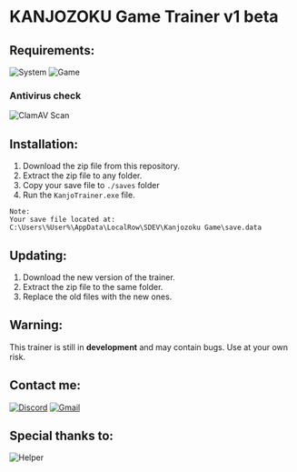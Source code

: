 # KANJOZOKU Game Trainer v1 beta

## Requirements:
![System](https://img.shields.io/badge/System-Windows_10-blue)
![Game](https://img.shields.io/badge/Kanjozoku_Game-Latest_version-green)

### Antivirus check
![ClamAV Scan](https://github.com/1LAE/KanjoTrainer/actions/workflows/clamav.yml/badge.svg)

## Installation:
1. Download the zip file from this repository.
2. Extract the zip file to any folder.
3. Copy your save file to `./saves` folder
4. Run the `KanjoTrainer.exe` file.

~~~
Note: 
Your save file located at: 
C:\Users\%User%\AppData\LocalRow\SDEV\Kanjozoku Game\save.data
~~~

## Updating:
1. Download the new version of the trainer.
2. Extract the zip file to the same folder.
3. Replace the old files with the new ones.


## Warning:
This trainer is still in **development** and may contain bugs. Use at your own risk.

## Contact me:
[![Discord](https://img.shields.io/badge/Discord-ILAE-red?style=plastic&logo=discord)](https://discordapp.com/users/693473943742316544)
[![Gmail](https://img.shields.io/badge/Gmail-ILAE-red?style=plastic&logo=gmail)](mailto:kanjotrainer@gmail.com?subject=Kanjozoku%20Game%20Trainer)
<!-- [<img src="https://i.redd.it/o3wqv82oqup91.png" alt="Discord" width="30" />](https://discord.com) <span style="color:Blue">**ilae_0**</span>  -->



## Special thanks to:
<!-- <span style="color:Blue">**Davai**</span> - For helping me with the project. -->
![Helper](https://img.shields.io/badge/Helping_and_testing-Davai-blue)